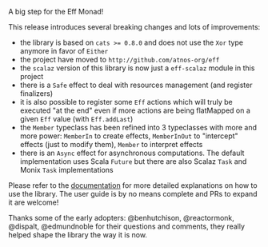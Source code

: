 A big step for the Eff Monad!

This release introduces several breaking changes and lots of improvements:

 * the library is based on `cats >= 0.8.0` and does not use the `Xor` type anymore in favor of `Either`
 * the project have moved to `http://github.com/atnos-org/eff`
 * the `scalaz` version of this library is now just a `eff-scalaz` module in this project
 * there is a `Safe` effect to deal with resources management (and register finalizers)
 * it is also possible to register some `Eff` actions which will truly be executed "at the end" even if more
  actions are being flatMapped on a given `Eff` value (with `Eff.addLast`)
 * the `Member` typeclass has been refined into 3 typeclasses with more and more power: `MemberIn` to create effects,
 `MemberInOut` to "intercept" effects (just to modify them), `Member` to interpret effects
 * there is an `Async` effect for asynchronous computations. The default implementation uses Scala `Future` but there are
 also Scalaz `Task` and Monix `Task` implementations

Please refer to the [documentation](http://atnos-org.github.io/eff) for more detailed explanations on how to use the library. 
The user guide is by no means complete and PRs to expand it are welcome! 

Thanks some of the early adopters: @benhutchison, @reactormonk, @dispalt, @edmundnoble for their questions and comments, they
really helped shape the library the way it is now.
